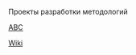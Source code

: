 Проекты разработки методологий

[ABC](https://abc.yandex-team.ru/services/sales_automatization/)

[Wiki](https://wiki.yandex-team.ru/kommercheskijjdepartament/upravlenieavtomatizaciianalitikiprodazh/method/)
